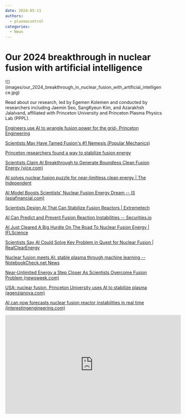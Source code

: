 ```yaml
---
date: 2024-05-11
authors:
  - plasmacontrol
categories:
  - News
---
```


# Our 2024 breakthrough in nuclear fusion with artificial intelligence

<div class="post-title-image" markdown="span">
![](images/our_2024_breakthrough_in_nuclear_fusion_with_artificial_intelligence.jpg)
</div>

Read about our research, led by Egemen Kolemen and conducted by researchers including Jaemin Seo, SangKyeun Kim, and Azarakhsh Jalalvand, affiliated with Princeton University and Princeton Plasma Physics Lab (PPPL).

<!-- more -->

[Engineers use AI to wrangle fusion power for the grid- Princeton Engineering](https://engineering.princeton.edu/news/2024/02/21/engineers-use-ai-wrangle-fusion-power-grid)

[Scientists May Have Tamed Fusion's #1 Nemesis (Popular Mechanics)](https://www.popularmechanics.com/science/energy/a46973142/nuclear-fusion/)

[Princeton researchers found a way to stabilize fusion energy](https://www.cnn.com/2024/02/21/climate/nuclear-fusion-ai-climate-solution/index.html)

[Scientists Claim AI Breakthrough to Generate Boundless Clean Fusion Energy (vice.com)](https://www.vice.com/en/article/y3w4am/scientists-claim-ai-breakthrough-to-generate-boundless-clean-fusion-energy)

[AI solves nuclear fusion puzzle for near-limitless clean energy | The Independent](https://www.independent.co.uk/tech/nuclear-fusion-ai-clean-energy-b2500756.html)

[AI Model Boosts Scientists' Nuclear Fusion Energy Dream -- IS (asiafinancial.com)](https://www.asiafinancial.com/ai-model-boosts-scientists-nuclear-fusion-energy-dream-is)

[Scientists Design AI That Can Stabilize Fusion Reactors | Extremetech](https://www.extremetech.com/science/scientists-design-ai-that-can-stabilize-fusion-reactors)

[AI Can Predict and Prevent Fusion Reaction Instabilities -- Securities.io](https://www.securities.io/ai-can-predict-and-prevent-fusion-reaction-instabilities/)

[AI Just Cleared A Big Hurdle On The Road To Nuclear Fusion Energy | IFLScience](https://www.iflscience.com/ai-just-cleared-a-big-hurdle-on-the-road-to-nuclear-fusion-energy-73107)

[Scientists Say AI Could Solve Key Problem in Quest for Nuclear Fusion | RealClearEnergy](https://www.realclearenergy.org/2024/02/26/scientists_say_ai_could_solve_key_problem_in_quest_for_nuclear_fusion_1013725.html)

[Nuclear fusion meets AI: stable plasma through machine learning -- NotebookCheck.net News](https://www.notebookcheck.net/Nuclear-fusion-meets-AI-stable-plasma-through-machine-learning.807595.0.html)

[Near-Unlimited Energy a Step Closer As Scientists Overcome Fusion Problem (newsweek.com)](https://www.newsweek.com/near-unlimited-energy-overcome-nuclear-fusion-problem-ai-1872066)

[USA: nuclear fusion, Princeton University uses AI to stabilize plasma (agenzianova.com)](https://www.agenzianova.com/en/news/USA-nuclear-fusion-Princeton-University-uses-artificial-intelligence-to-stabilize-plasma/)

[AI can now forecasts nuclear fusion reactor instabilities in real time (interestingengineering.com)](https://interestingengineering.com/innovation/ai-to-forecast-real-time-plasma-instabilities-in-nuclear-fusion-reactor)

<div class="video-wrapper">
  <iframe width="560" height="315" src="https://www.youtube.com/embed/N1eoXkzL6WY?si=h3-bNcVfe42MT9y5" title="YouTube video player" frameborder="0" allow="accelerometer; autoplay; clipboard-write; encrypted-media; gyroscope; picture-in-picture; web-share" referrerpolicy="strict-origin-when-cross-origin" allowfullscreen></iframe>
</div>